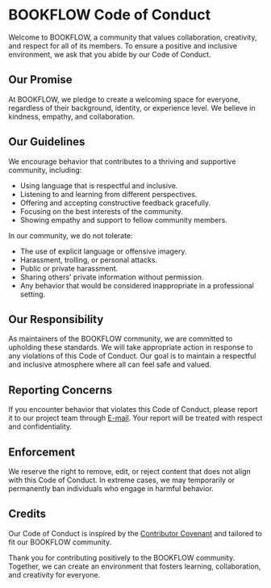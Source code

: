 # BOOKFLOW Code of Conduct

Welcome to BOOKFLOW, a community that values collaboration, creativity, and respect for all of its members. To ensure a positive and inclusive environment, we ask that you abide by our Code of Conduct.

## Our Promise

At BOOKFLOW, we pledge to create a welcoming space for everyone, regardless of their background, identity, or experience level. We believe in kindness, empathy, and collaboration.

## Our Guidelines

We encourage behavior that contributes to a thriving and supportive community, including:

-   Using language that is respectful and inclusive.
-   Listening to and learning from different perspectives.
-   Offering and accepting constructive feedback gracefully.
-   Focusing on the best interests of the community.
-   Showing empathy and support to fellow community members.

In our community, we do not tolerate:

-   The use of explicit language or offensive imagery.
-   Harassment, trolling, or personal attacks.
-   Public or private harassment.
-   Sharing others' private information without permission.
-   Any behavior that would be considered inappropriate in a professional setting.

## Our Responsibility

As maintainers of the BOOKFLOW community, we are committed to upholding these standards. We will take appropriate action in response to any violations of this Code of Conduct. Our goal is to maintain a respectful and inclusive atmosphere where all can feel safe and valued.

## Reporting Concerns

If you encounter behavior that violates this Code of Conduct, please report it to our project team through [E-mail](mailto:qaid.j16@gmail.com). Your report will be treated with respect and confidentiality.

## Enforcement

We reserve the right to remove, edit, or reject content that does not align with this Code of Conduct. In extreme cases, we may temporarily or permanently ban individuals who engage in harmful behavior.

## Credits

Our Code of Conduct is inspired by the [Contributor Covenant](https://www.contributor-covenant.org/version/1/4/code-of-conduct.html) and tailored to fit our BOOKFLOW community.

Thank you for contributing positively to the BOOKFLOW community. Together, we can create an environment that fosters learning, collaboration, and creativity for everyone.

